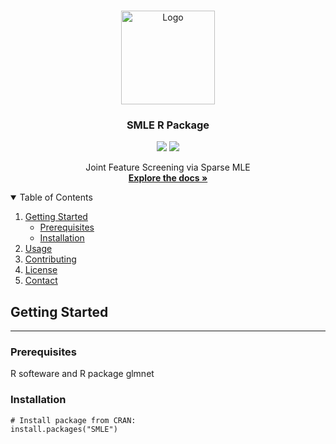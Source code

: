 
<!-- PROJECT LOGO -->
<br />
<p align="center">
  <a href="https://github.com/JasonQxZ/SMLE">
    <img src="https://user-images.githubusercontent.com/46462586/117344253-2dee5c00-ae73-11eb-8628-46b7967656f7.png" alt="Logo" width="150">
  </a>

  <h3 align="center">SMLE R Package</h3>

  <p align="center">
   <img src="http://www.r-pkg.org/badges/version/SMLE">    <img src="https://cranlogs.r-pkg.org/badges/grand-total/SMLE">
  </p>

  <p align="center">
    Joint Feature Screening via Sparse MLE
    <br />
    <a href="https://github.com//JasonQxZ/SMLE"><strong>Explore the docs »</strong></a>
  

<!-- TABLE OF CONTENTS -->

<details open="open">
  <summary>Table of Contents</summary>
  <ol>
    <li>
      <a href="#getting-started">Getting Started</a>
      <ul>
        <li><a href="#prerequisites">Prerequisites</a></li>
        <li><a href="#installation">Installation</a></li>
      </ul>
    </li>
    <li><a href="#usage">Usage</a></li>
    <li><a href="#contributing">Contributing</a></li>
    <li><a href="#license">License</a></li>
    <li><a href="#contact">Contact</a></li>
  </ol>
</details>


## Getting Started
------------

### Prerequisites

R softeware and R package glmnet


### Installation

    # Install package from CRAN:
    install.packages("SMLE")




